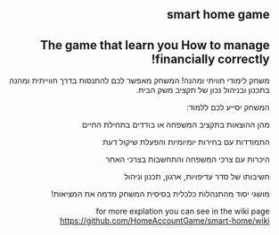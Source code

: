<div dir='rtl' lang='he'>

**smart home game**
--
The game that learn you How to manage financially correctly!
--

משחק לימודי חוויתי ומהנה! 
המשחק מאפשר לכם להתנסות בדרך חווייתית ומהנה בתכנון ובניהול נכון של תקציב
משק הבית.

המשחק יסייע לכם ללמוד:

   מהן ההוצאות בתקציב המשפחה או בודדים בתחילת החיים
   
   התמודדות עם בחירות יומיומיות והפעלת שיקול דעת
	 
   היכרות עם צרכי המשפחה והתחשבות בצרכי האחר
	
  חשיבותו של סדר עדיפויות, ארגון, תכנון וניהול
	 
   מושגי יסוד מהתנהלות כלכלית בסיסית
המשחק מדמה את המציאות!


for more explation you can see in the wiki page https://github.com/HomeAccountGame/smart-home/wiki


